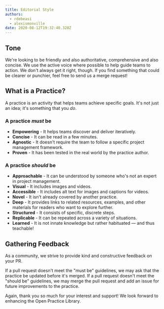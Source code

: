 ```yaml
---
title: Editorial Style
authors:
  - rdebeasi
  - alexismonville
date: 2020-08-12T19:32:40.328Z
---
```


## Tone

We're looking to be friendly and also authoritative, comprehensive and also concise. We use the active voice where possible to help guide teams to action. We don't always get it right, though. If you find something that could be clearer or punchier, feel free to send us a merge request!

## What is a Practice?

A practice is an activity that helps teams achieve specific goals. It's not just an idea; it's something that you _do_.

### A practice _must_ be

- **Empowering** - It helps teams discover and deliver iteratively.
- **Concise** - It can be read in a few minutes.
- **Agnostic** - It doesn't require the team to follow a specific project management framework.
- **Proven** - It has been tested in the real world by the practice author.

### A practice _should_ be

- **Approachable** - It can be understood by someone who's not an expert in project management.
- **Visual** - It includes images and videos.
- **Accessible** - It includes alt text for images and captions for videos.
- **Novel** - It isn't already covered by another practice.
- **Deep** - It provides links to related resources, examples, and other materials for readers who want to explore further.
- **Structured** - It consists of specific, discrete steps.
- **Replicable** - It can be repeated across a variety of situations.
- **Learned** - It is not innate knowledge  but rather habituated — and thus teachable!

<!--
## What is a perspective?

A perspective is an idea that underpins a group of practices. It's a way of framing a problem. It's not something that you do; it's something that you have in mind as you do the practices.

For example, [Domain Driven Design](/blog/domain-driven-design/) is the perspective behind [Impact Mapping](/practice/impact-mapping/), [Event Storming](/practice/event-storming/), and [Start at the End](/practice/start-at-the-end/).
-->

## Gathering Feedback

As a community, we strive to provide kind and constructive feedback on your PR.

If a pull request doesn't meet the "must be" guidelines, we may ask that the practice be updated before it's merged. If a pull request doesn't meet the "should be" guidelines, we may merge the pull request and add an issue for future improvements to the practice.

Again, thank you so much for your interest and support! We look forward to enhancing the Open Practice Library.

